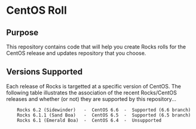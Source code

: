 # CentOS Roll


## Purpose

This repository contains code that will help you create Rocks rolls for the
CentOS release and updates repository that you choose.


## Versions Supported

Each release of Rocks is targetted at a specific version of CentOS. The following table
illustrates the association of the recent Rocks/CentOS releases and whether (or not) 
they are supported by this repository...

```
    Rocks 6.2 (Sidewinder)   -  CentOS 6.6  -  Supported (6.6 branch)
    Rocks 6.1.1 (Sand Boa)   -  CentOS 6.5  -  Supported (6.5 branch)
    Rocks 6.1 (Emerald Boa)  -  CentOS 6.4  -  Unsupported
```


